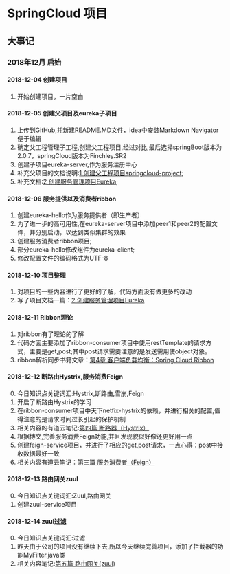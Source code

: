 # SpringCloud 项目
## 大事记
### 2018年12月 启始

#### 2018-12-04 创建项目

1. 开始创建项目，一片空白

#### 2018-12-05 创建父项目及eureka子项目

1. 上传到GitHub,并新建README.MD文件，idea中安装Markdown Navigator便于编辑
2. 确定父工程管理子工程,创建父工程项目,经过对比,最后选择springBoot版本为2.0.7，springCloud版本为Finchley.SR2
3. 创建子项目eureka-server,作为服务注册中心
4. 补充父项目的文档说明:[1 创建父工程项目springcloud-project](http://note.youdao.com/noteshare?id=ef82aa4473d6b14f5a43a7ffe070bb88&sub=8FE577EF990943B9A0FA7F8EA4A56E4B);
5. 补充文档:[2 创建服务管理项目Eureka](http://note.youdao.com/noteshare?id=bf22e8c2b01bff5bacced20a33229d9a&sub=656C2FD7093642CEACC6D9010D2D8F8C);

#### 2018-12-06 服务提供以及消费者ribbon

1. 创建eureka-hello作为服务提供者（即生产者）
2. 为了进一步的高可用性,在eureka-server项目中添加peer1和peer2的配置文件，并分别启动，以达到类似集群的效果
3. 创建服务消费者ribbon项目;
4. 部分eureka-hello修改组件为eureka-client;
5. 修改配置文件的编码格式为UTF-8

#### 2018-12-10 项目整理

1. 对项目的一些内容进行了更好的了解，代码方面没有做更多的改动
2. 写了项目文档一篇：[2 创建服务管理项目Eureka](https://note.youdao.com/share/?id=bf22e8c2b01bff5bacced20a33229d9a&type=note#/)

#### 2018-12-11 Ribbon理论

1. 对ribbon有了理论的了解
2. 代码方面主要添加了ribbon-consumer项目中使用restTemplate的请求方式，主要是get,post;其中post请求需要注意的是发送需用使object对象。
3. ribbon解析同步书籍文章：[第4章 客户端负载均衡：Spring Cloud Ribbon](http://note.youdao.com/noteshare?id=d3cad9ceaf5741208445e5ad1442465e&sub=50C8BFC252B84B20ACED4E61888D2147)

#### 2018-12-12 断路由Hystrix,服务消费Feign

0. 今日知识点关键词汇:Hystrix,断路由,雪崩,Feign
1. 开启了断路由Hystrix的学习
2. 在ribbon-consumer项目中天下netfix-hystrix的依赖，并进行相关的配置,值得注意的是请求时间过长引起的保护机制
3. 相关内容的有道云笔记:[第四篇 断路器（Hystrix）](http://note.youdao.com/noteshare?id=0d720db065bc0c3db2553be4fb30c267&sub=EC7C1BC7B7DC452A8B99A52CD4E448DA)
4. 根据博文,完善服务消费Feign功能,并且发现貌似好像还更好用一点
5. 创建feign-service项目，并进行了相应的get,post请求，一点心得：post中接收数据最好一致
6. 相关内容有道云笔记：[第三篇 服务消费者（Feign）](http://note.youdao.com/noteshare?id=7ca6a23f108e607c56674165657d7674&sub=E98F372DC51A462CBD1A39EC044F194D)

#### 2018-12-13 路由网关zuul
0. 今日知识点关键词汇:Zuul,路由网关
1. 创建zuul-service项目

#### 2018-12-14 zuul过滤
0. 今日知识点关键词汇:过滤
1. 昨天由于公司的项目没有继续下去,所以今天继续完善项目，添加了拦截器的功能MyFilter.java类
2. 相关内容笔记:[第五篇  路由网关(zuul)](http://note.youdao.com/noteshare?id=5a2fd632e830bff42958d8191ab6ca0f&sub=EF6F617BFE954F1582AD3A8D21C0CD22)

